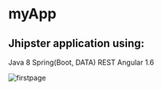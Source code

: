 # myApp
## Jhipster application using:
Java 8
Spring(Boot, DATA) REST
Angular 1.6


![firstpage](https://cloud.githubusercontent.com/assets/22048683/26151775/82394748-3b04-11e7-92aa-f8a5bd2b79eb.png)
